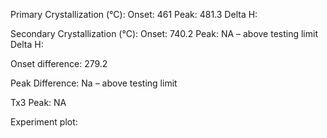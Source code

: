 Primary Crystallization (°C):
	Onset: 461
	Peak: 481.3
	Delta H: 

Secondary Crystallization  (°C):
	Onset: 740.2
	Peak: NA – above testing limit
	Delta H:

Onset difference: 279.2

Peak Difference: Na – above testing limit

Tx3 Peak: NA
<!-- PUBLISH STOP -->
Experiment plot: